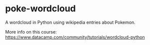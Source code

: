 # poke-wordcloud
A wordcloud in Python using wikipedia entries about Pokemon.

More info on this course:
https://www.datacamp.com/community/tutorials/wordcloud-python
